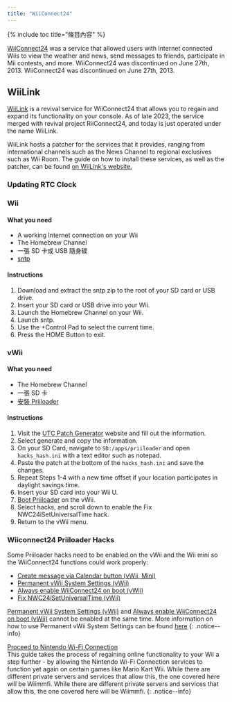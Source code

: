 ```yaml
---
title: "WiiConnect24"
---
```


{% include toc title="條目內容" %}
<!--
This guide provides the means of regaining WiiConnect24 functionality on your console via RiiConnect24.
Although not at all necessary, it is a "nice to have" feature that was originally used for online connectivity in certain applications on the console.
These apps include the Forecast/News Channel, Nintendo Channel, Check Mii Out Channel, some Japan-exclusive channels, and more.
-->

[WiiConnect24](https://wikipedia.org/wiki/WiiConnect24) was a service that allowed users with Internet connected Wiis to view the weather and news, send messages to friends, participate in Mii contests, and more. WiiConnect24 was discontinued on June 27th, 2013. WiiConnect24 was discontinued on June 27th, 2013.

## WiiLink
[WiiLink](https://www.wiilink24.com/) is a revival service for WiiConnect24 that allows you to regain and expand its functionality on your console. As of late 2023, the service merged with revival project RiiConnect24, and today is just operated under the name WiiLink.

WiiLink hosts a patcher for the services that it provides, ranging from international channels such as the News Channel to regional exclusives such as Wii Room. The guide on how to install these services, as well as the patcher, can be found [on WiiLink's website.](https://www.wiilink24.com/guide/)

<!-- move this back to another page? or no -->
### Updating RTC Clock

### Wii

#### What you need
+ A working Internet connection on your Wii
+ The Homebrew Channel
+ 一張 SD 卡或 USB 隨身碟
+ [sntp](https://oscwii.org/library/app/sntp)

#### Instructions
1. Download and extract the sntp zip to the root of your SD card or USB drive.
1. Insert your SD card or USB drive into your Wii.
1. Launch the Homebrew Channel on your Wii.
1. Launch sntp.
1. Use the +Control Pad to select the current time.
1. Press the HOME Button to exit.

### vWii

#### What you need
+ The Homebrew Channel
+ 一張 SD 卡
+ [安裝 Priiloader](priiloader)

#### Instructions
1. Visit the [UTC Patch Generator](https://garyodernichts.github.io/priiloader-patch-gen/) website and fill out the information.
2. Select generate and copy the information.
3. On your SD Card, navigate to `SD:/apps/priiloader` and open `hacks_hash.ini` with a text editor such as notepad.
4. Paste the patch at the bottom of the `hacks_hash.ini` and save the changes.
5. Repeat Steps 1-4 with a new time offset if your location participates in daylight savings time.
6. Insert your SD card into your Wii U.
7. [Boot Priiloader](priiloader#section-iii---entering-priiloader) on the vWii.
8. Select hacks, and scroll down to enable the Fix NWC24iSetUniversalTime hack.
9. Return to the vWii menu.

### Wiiconnect24 Priiloader Hacks

Some Priiloader hacks need to be enabled on the vWii and the Wii mini so the WiiConnect24 functions could work properly:

+ [Create message via Calendar button (vWii, Mini)](https://dacotaco.github.io/priiloader/docs/HACKSLIST.html#create-message-via-calendar-button-vwii-mini)
+ [Permanent vWii System Settings (vWii)](https://dacotaco.github.io/priiloader/docs/HACKSLIST.html#permanent-vwii-system-settings-vwii)
+ [Always enable WiiConnect24 on boot (vWii)](https://dacotaco.github.io/priiloader/docs/HACKSLIST.html#always-enable-wiiconnect24-on-boot-vwii)
+ [Fix NWC24iSetUniversalTime (vWii)](https://dacotaco.github.io/priiloader/docs/HACKSLIST.html#fix-nwc24isetuniversaltime-vwii)

[Permanent vWii System Settings (vWii)](https://dacotaco.github.io/priiloader/docs/HACKSLIST.html#permanent-vwii-system-settings-vwii) and [Always enable WiiConnect24 on boot (vWii)](https://dacotaco.github.io/priiloader/docs/HACKSLIST.html#always-enable-wiiconnect24-on-boot-vwii) cannot be enabled at the same time. More information on how to use Permanent vWii System Settings can be found [here](https://dacotaco.github.io/priiloader/docs/FAQ.html#how-to-use-permanent-wii-system-settings-on-vwii)
{: .notice--info}

[Proceed to Nintendo Wi-Fi Connection](wiimmfi)<br> This guide takes the process of regaining online functionality to your Wii a step further - by allowing the Nintendo Wi-Fi Connection services to function yet again on certain games like Mario Kart Wii. While there are different private servers and services that allow this, the one covered here will be Wiimmfi. While there are different private servers and services that allow this, the one covered here will be Wiimmfi.
{: .notice--info}
